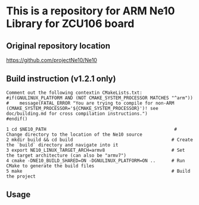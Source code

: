 # This is a repository for ARM Ne10 Library for ZCU106 board

## Original repository location
https://github.com/projectNe10/Ne10

## Build instruction (v1.2.1 only)

    Comment out the following contextin CMakeLists.txt:
    #if(GNULINUX_PLATFORM AND (NOT CMAKE_SYSTEM_PROCESSOR MATCHES "^arm"))
    #    message(FATAL_ERROR "You are trying to compile for non-ARM (CMAKE_SYSTEM_PROCESSOR='${CMAKE_SYSTEM_PROCESSOR}')! see doc/building.md for cross compilation instructions.")
    #endif()

    1 cd $NE10_PATH                                                # Change directory to the location of the Ne10 source
    2 mkdir build && cd build                                     # Create the `build` directory and navigate into it
    3 export NE10_LINUX_TARGET_ARCH=armv8                         # Set the target architecture (can also be "armv7")
    4 cmake -DNE10_BUILD_SHARED=ON -DGNULINUX_PLATFORM=ON ..      # Run CMake to generate the build files
    5 make                                                        # Build the project

## Usage
